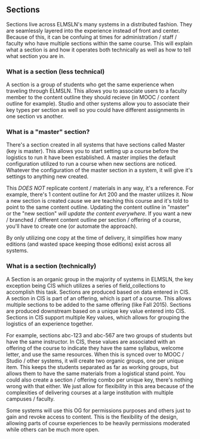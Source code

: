## Sections
Sections live across ELMSLN's many systems in a distributed fashion. They are seamlessly layered into the experience instead of front and center. Because of this, it can be confuing at times for administration / staff / faculty who have multiple sections within the same course. This will explain what a section is and how it operates both technically as well as how to tell what section you are in.

### What is a section (less technical)
A section is a group of students who get the same experience when traveling through ELMSLN. This allows you to associate users to a faculty member to the content outline they should recieve (in MOOC / content outline for example). Studio and other systems allow you to associate their key types per section as well so you could have different assignments in one section vs another.

### What is a "master" section?
There's a section created in all systems that have sections called Master (key is master). This allows you to start setting up a course before the logistics to run it have been established. A master implies the default configuration utilized to run a course when new sections are noticed. Whatever the configuration of the master section in a system, it will give it's settings to anything new created.

This *DOES NOT* replicate content / materials in any way, it's a reference. For example, there's 1 content outline for Art 200 and the master utilizes it. Now a new section is created cause we are teaching this course and it's told to point to the same content outline. Updating the content outline in "master" or the "new section" *will update the content everywhere*. If you want a new / branched / different content outline per section / offering of a course, you'll have to create one (or automate the approach).

By only utilizing one copy at the time of delivery, it simplifies how many editions (and wasted space keeping those editions) exist across all systems.

### What is a section (technically)
A Section is an organic group in the majority of systems in ELMSLN, the key exception being CIS which utilizes a series of field_collections to accomplish this task. Sections are produced based on data entered in CIS. A section in CIS is part of an offering, which is part of a course. This allows multiple sections to be added to the same offering (like Fall 2015). Sections are produced downstream based on a unique key value entered into CIS. Sections in CIS support multiple Key values, which allows for grouping the logistics of an experience together.

For example, sections abc-123 and abc-567 are two groups of students but have the same instructor. In CIS, these values are associated with an offering of the course to indicate they have the same syllabus, welcome letter, and use the same resources. When this is synced over to MOOC / Studio / other systems, it will create two organic groups, one per unique item. This keeps the students separated as far as working groups, but allows them to have the same materials from a logistical stand point. You could also create a section / offering combo per unique key, there's nothing wrong with that either. We just allow for flexibility in this area because of the complexities of delivering courses at a large institution with multiple campuses / faculty.

Some systems will use this OG for permissions purposes and others just to gain and revoke access to content. This is the flexibility of the design, allowing parts of course experiences to be heavily permissions moderated while others can be much more open.